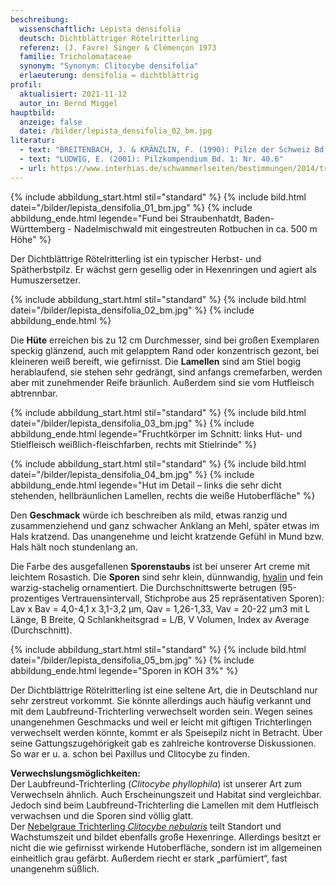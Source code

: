 ```yaml
---
beschreibung:
  wissenschaftlich: Lepista densifolia
  deutsch: Dichtblättriger Rötelritterling
  referenz: (J. Favre) Singer & Clémençon 1973
  familie: Tricholomataceae
  synonym: "Synonym: Clitocybe densifolia"
  erlaeuterung: densifolia = dichtblättrig
profil:
  aktualisiert: 2021-11-12
  autor_in: Bernd Miggel
hauptbild:
  anzeige: false
  datei: /bilder/lepista_densifolia_02_bm.jpg
literatur:
  - text: "BREITENBACH, J. & KRÄNZLIN, F. (1990): Pilze der Schweiz Bd. 3: Nr. 242"
  - text: "LUDWIG, E. (2001): Pilzkompendium Bd. 1: Nr. 40.6"
  - url: https://www.interhias.de/schwammerlseiten/bestimmungen/2014/tricholomataceae/fotoseiten/foto-125.html
---
```

{% include abbildung_start.html stil="standard" %}
{% include bild.html datei="/bilder/lepista_densifolia_01_bm.jpg" %}
{% include abbildung_ende.html legende="Fund bei Straubenhatdt, Baden-Württemberg - Nadelmischwald mit eingestreuten Rotbuchen in ca. 500 m Höhe" %}

Der Dichtblättrige Rötelritterling ist ein typischer Herbst- und Spätherbstpilz. Er wächst gern gesellig oder in Hexenringen und agiert als Humuszersetzer.

{% include abbildung_start.html stil="standard" %}
{% include bild.html datei="/bilder/lepista_densifolia_02_bm.jpg" %}
{% include abbildung_ende.html %}

Die **Hüte** erreichen bis zu 12 cm Durchmesser, sind bei großen Exemplaren speckig glänzend, auch mit gelapptem Rand oder konzentrisch gezont, bei kleineren weiß bereift, wie gefirnisst. Die **Lamellen** sind am Stiel bogig herablaufend, sie stehen sehr gedrängt, sind anfangs cremefarben, werden aber mit zunehmender Reife bräunlich. Außerdem sind sie vom Hutfleisch abtrennbar.

{% include abbildung_start.html stil="standard" %}
{% include bild.html datei="/bilder/lepista_densifolia_03_bm.jpg" %}
{% include abbildung_ende.html legende="Fruchtkörper im Schnitt: links Hut- und Stielfleisch weißlich-fleischfarben, rechts mit Stielrinde" %}

{% include abbildung_start.html stil="standard" %}
{% include bild.html datei="/bilder/lepista_densifolia_04_bm.jpg" %}
{% include abbildung_ende.html legende="Hut im Detail – links die sehr dicht stehenden, hellbräunlichen Lamellen, rechts die weiße Hutoberfläche" %}

Den **Geschmack** würde ich beschreiben als mild, etwas ranzig und zusammenziehend und ganz schwacher Anklang an Mehl, später etwas im Hals kratzend. Das unangenehme und leicht kratzende Gefühl in Mund bzw. Hals hält noch stundenlang an.

Die Farbe des ausgefallenen **Sporenstaubs** ist bei unserer Art creme mit leichtem Rosastich. Die **Sporen** sind sehr klein, dünnwandig, [hyalin](hyalin "Glossar") und fein warzig-stachelig ornamentiert.  Die Durchschnittswerte betrugen (95-prozentiges Vertrauensintervall, Stichprobe aus 25 repräsentativen Sporen): Lav x Bav = 4,0-4,1 x 3,1-3,2 µm, Qav = 1,26-1,33, Vav = 20-22 µm3 mit L Länge, B Breite, Q Schlankheitsgrad = L/B, V Volumen, Index av Average (Durchschnitt).

{% include abbildung_start.html stil="standard" %}
{% include bild.html datei="/bilder/lepista_densifolia_05_bm.jpg" %}
{% include abbildung_ende.html legende="Sporen in KOH 3%" %}

Der Dichtblättrige Rötelritterling ist eine seltene Art, die in Deutschland nur sehr zerstreut vorkommt. Sie könnte allerdings auch häufig verkannt und mit dem Laubfreund-Trichterling verwechselt worden sein. Wegen seines unangenehmen Geschmacks und weil er leicht mit giftigen Trichterlingen verwechselt werden könnte, kommt er als Speisepilz nicht in Betracht. Über seine Gattungszugehörigkeit gab es zahlreiche kontroverse Diskussionen. So war er u. a. schon bei Paxillus und Clitocybe zu finden. 

**Verwechslungsmöglichkeiten:**\
Der Laubfreund-Trichterling (*Clitocybe phyllophila*) ist unserer Art zum Verwechseln ähnlich. Auch Erscheinungszeit und Habitat sind vergleichbar. Jedoch sind beim Laubfreund-Trichterling die Lamellen mit dem Hutfleisch verwachsen und die Sporen sind völlig glatt.\
Der [Nebelgraue Trichterling *Clitocybe nebularis*](/pilze/clitocybe-nebularis-nebelgrauer-trichterling-nebelkappe) teilt Standort und Wachstumszeit und bildet ebenfalls große Hexenringe. Allerdings besitzt er nicht die wie gefirnisst wirkende Hutoberfläche, sondern ist im allgemeinen einheitlich grau gefärbt. Außerdem riecht er stark „parfümiert“, fast unangenehm süßlich.